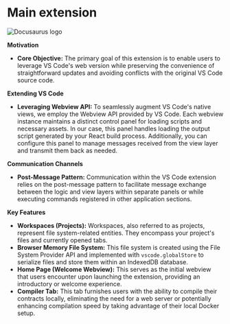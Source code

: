 # Main extension

![Docusaurus logo](/img/webview-diagram.png)

**Motivation**

- **Core Objective:** The primary goal of this extension is to enable users to leverage VS Code's web version while preserving the convenience of straightforward updates and avoiding conflicts with the original VS Code source code.

**Extending VS Code**

- **Leveraging Webview API:** To seamlessly augment VS Code's native views, we employ the Webview API provided by VS Code. Each webview instance maintains a distinct control panel for loading scripts and necessary assets. In our case, this panel handles loading the output script generated by your React build process. Additionally, you can configure this panel to manage messages received from the view layer and transmit them back as needed.

**Communication Channels**

- **Post-Message Pattern:** Communication within the VS Code extension relies on the post-message pattern to facilitate message exchange between the logic and view layers within separate panels or while executing commands registered in other application sections.

**Key Features**

- **Workspaces (Projects):** Workspaces, also referred to as projects, represent file system-related entities. They encompass your project's files and currently opened tabs.
- **Browser Memory File System:** This file system is created using the File System Provider API and implemented with `vscode.globalStore` to serialize files and store them within an IndexedDB database.
- **Home Page (Welcome Webview):** This serves as the initial webview that users encounter upon launching the extension, providing an introductory or welcome experience.
- **Compiler Tab:** This tab furnishes users with the ability to compile their contracts locally, eliminating the need for a web server or potentially enhancing compilation speed by taking advantage of their local Docker setup.